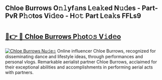 ## Chloe Burrows O𝚗𝚕yf𝚊ns L𝚎a𝚔ed N𝚞𝚍es - Part-PvR P𝚑𝚘tos Vi𝚍𝚎o - H𝚘𝚝 Part L𝚎a𝚔s FFLs9

# <h2><a href="http://kfbhv6w.oniu.top/?m=Chloe+Burrows">🔗👉 🔴 Chloe Burrows P𝚑ot𝚘𝚜 V𝚒d𝚎o</a></h2>

[![Chloe Burrows Nu𝚍e𝚜](https://i.imgur.com/0qMVB7G.gif)](http://kfbhv6w.oniu.top/?m=Chloe+Burrows)
Online influencer Chloe Burrows, recognized for disseminating dance and lifestyle ideas, through performances and personal vlogs. Remarkable aerialist partner Chloe Burrows, acclaimed for their exceptional abilities and accomplishments in performing aerial acts with partners.  

